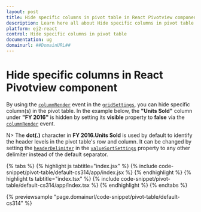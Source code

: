 ```yaml
---
layout: post
title: Hide specific columns in pivot table in React Pivotview component | Syncfusion
description: Learn here all about Hide specific columns in pivot table in Syncfusion React Pivotview component of Syncfusion Essential JS 2 and more.
platform: ej2-react
control: Hide specific columns in pivot table 
documentation: ug
domainurl: ##DomainURL##
---
```


# Hide specific columns in React Pivotview component

By using the [`columnRender`](https://ej2.syncfusion.com/react/documentation/api/pivotview/gridSettings/#columnrender) event in the [`gridSettings`](https://ej2.syncfusion.com/react/documentation/api/pivotview/gridSettings/), you can hide specific column(s) in the pivot table. In the example below, the **"Units Sold"** column under **"FY 2016"** is hidden by setting its **visible** property to **false** via the [`columnRender`](https://ej2.syncfusion.com/react/documentation/api/pivotview/gridSettings/#columnrender) event.

N> The **dot(.)** character in **FY 2016.Units Sold** is used by default to identify the header levels in the pivot table's row and column. It can be changed by setting the [`headerDelimiter`](https://helpej2.syncfusion.com/react/documentation/api/pivotview/valueSortSettingsModel/#headerdelimiter) in the [`valueSortSettings`](https://helpej2.syncfusion.com/react/documentation/api/pivotview/dataSourceSettings/#valuesortsettings) property to any other delimiter instead of the default separator.

{% tabs %}
{% highlight js tabtitle="index.jsx" %}
{% include code-snippet/pivot-table/default-cs314/app/index.jsx %}
{% endhighlight %}
{% highlight ts tabtitle="index.tsx" %}
{% include code-snippet/pivot-table/default-cs314/app/index.tsx %}
{% endhighlight %}
{% endtabs %}

 {% previewsample "page.domainurl/code-snippet/pivot-table/default-cs314" %}
